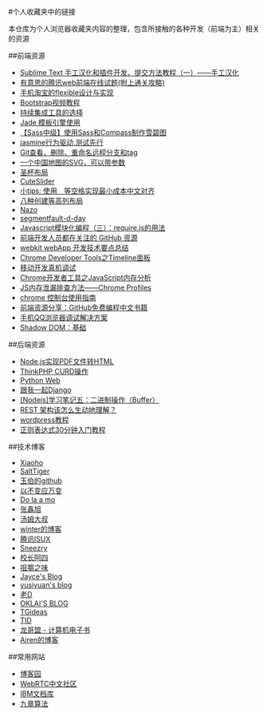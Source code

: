 #个人收藏夹中的链接

本仓库为个人浏览器收藏夹内容的整理，包含所接触的各种开发（前端为主）相关的资源

##前端资源
 - [Sublime Text 手工汉化和插件开发、提交方法教程（一）——手工汉化](http://blog.csdn.net/theforever/article/details/8962727)
 - [有意思的腾讯web前端在线试题(附上通关攻略)](http://www.w3cways.com/394.html)
 - [手机淘宝的flexible设计与实现](http://www.html-js.com/article/2402)
 - [Bootstrap视频教程](http://www.jikexueyuan.com/partner#bootstrap)
 - [持续集成工具的选择](http://www.iteye.com/topic/482658)
 - [Jade 模板引擎使用](http://segmentfault.com/a/1190000002459362)
 - [【Sass中级】使用Sass和Compass制作雪碧图](http://www.w3cplus.com/preprocessor/intermediate/spriting-with-sass-and-compass.html)
 - [jasmine行为驱动,测试先行](http://blog.fens.me/nodejs-jasmine-bdd/)
 - [Git查看、删除、重命名远程分支和tag](http://zengrong.net/post/1746.htm)
 - [一个中国地图的SVG，可以带参数](http://www.cnblogs.com/LoveOrHate/p/4438081.html)
 - [圣杯布局](http://alistapart.com/article/holygrail)
 - [CuteSlider](http://www.cuteslider.com/)
 - [小tips: 使用&#x3000;等空格实现最小成本中文对齐](http://www.zhangxinxu.com/wordpress/2015/01/tips-blank-character-chinese-align/)
 - [八种创建等高列布局](http://www.w3cplus.com/css/creaet-equal-height-columns)
 - [Nazo](http://cafebabe.cc/nazo/)
 - [segmentfault-d-day](http://segmentfault.com/t/segmentfault-d-day/info)
 - [Javascript模块化编程（三）：require.js的用法](http://www.ruanyifeng.com/blog/2012/11/require_js.html)
 - [前端开发人员都在关注的 GitHub 资源](http://www.yyyweb.com/3427.html)
 - [webkit webApp 开发技术要点总结](http://www.cnblogs.com/pifoo/archive/2011/05/28/webkit-webapp.html)
 - [Chrome Developer Tools之Timeline面板](http://www.kazaff.me/2014/01/18/chrome-developer-tools%E4%B9%8Btimeline%E9%9D%A2%E6%9D%BF/)
 - [移动开发真机调试](http://www.cnblogs.com/constantince/p/4711098.html)
 - [Chrome开发者工具之JavaScript内存分析](http://www.open-open.com/lib/view/open1421734578984.html)
 - [JS内存泄漏排查方法——Chrome Profiles](http://frontenddev.org/link/js-memory-leak-screening-method-chrome-profiles.html)
 - [chrome 控制台使用指南](http://frontenddev.org/column/chrome-development-tools-using-guide/)
 - [前端资源分享：GitHub免费编程中文书籍](http://html5.9tech.cn/news/2014/0117/39658.html)
 - [手机QQ浏览器调试解决方案](http://bbs.mb.qq.com/thread-227056-1-1.html)
 - [Shadow DOM：基础](http://www.ituring.com.cn/article/177461)

##后端资源
 - [Node.js实现PDF文件转HTML](http://blog.yourtion.com/nodejs-convert-pdf-to-html.html)
 - [ThinkPHP CURD操作](http://doc.thinkphp.cn/manual/curd.html)
 - [Python Web](http://www.cnblogs.com/game-over/tag/python%20web/)
 - [跟我一起Django](http://www.cnblogs.com/ganiks/p/django-install-and-init.html)
 - [[Nodejs]学习笔记五：二进制操作（Buffer）](http://www.mozlite.com/nodejs-buffer)
 - [REST 架构该怎么生动地理解？](http://www.zhihu.com/question/27785028/answer/48096396)
 - [wordpress教程](http://www.ashuwp.com/level/simple)
 - [正则表达式30分钟入门教程](http://deerchao.net/tutorials/regex/regex.htm)

##技术博客
 - [Xiaoho](http://xiaoho.com/)
 - [SaltTiger](http://www.salttiger.com/)
 - [玉伯的github](https://github.com/lifesinger/lifesinger.github.com/issues?q=is%3Aissue+is%3Aopen)
 - [以不变应万变](http://www.blogjava.net/coffee/archive/2007/11/05/158371.html)
 - [Do la a mo](http://amoamo.github.io/)
 - [张鑫旭](http://www.zhangxinxu.com/)
 - [汤姆大叔](http://www.cnblogs.com/TomXu/)
 - [winter的博客](http://winter-cn.cnblogs.com/)
 - [腾讯ISUX](http://isux.tencent.com/)
 - [Sneezry](https://sneezry.com/)
 - [校长阿四](http://www.cnblogs.com/xiaozhanga4/category/338265.html)
 - [咀嚼之味](http://jerryzou.com/)
 - [Jayce's Blog](http://blog.liqiang.me/)
 - [yusiyuan's blog](http://yusiyuan.top/)
 - [老D](http://laod.cn/)
 - [OKLAI'S BLOG](http://oklai.name/)
 - [TGideas](http://tgideas.qq.com/)
 - [TID](http://tid.tenpay.com/)
 - [龙哥盟 - 计算机电子书](http://it-ebooks.flygon.org/categories)
 - [Airen的博客](http://www.w3cplus.com/blogs/airen)

##常用网站
 - [博客园](http://www.cnblogs.com/)
 - [WebRTC中文社区](http://www.webrtcbbs.com/forum.php?mod=forumdisplay&fid=43)
 - [IBM文档库](http://www.ibm.com/developerworks/cn/topics/)
 - [九章算法](http://www.jiuzhang.com/)